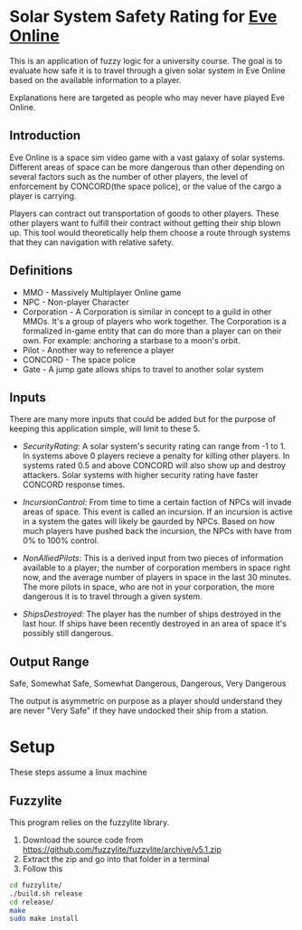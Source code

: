 # Solar System Safety Rating for [Eve Online](https://www.eveonline.com/)

This is an application of fuzzy logic for a university course. The goal is to evaluate how safe it
is to travel through a given solar system in Eve Online based on the available information to a
player.

Explanations here are targeted as people who may never have played Eve Online.

## Introduction

Eve Online is a space sim video game with a vast galaxy of solar systems. Different areas of space
can be more dangerous than other depending on several factors such as the number of other players,
the level of enforcement by CONCORD(the space police), or the value of the cargo a player is
carrying.

Players can contract out transportation of goods to other players. These other players want to
fulfill their contract without getting their ship blown up. This tool would theoretically help them
choose a route through systems that they can navigation with relative safety.

## Definitions

* MMO - Massively Multiplayer Online game
* NPC - Non-player Character
* Corporation - A Corporation is similar in concept to a guild in other MMOs. It's a group of
  players who work together. The Corporation is a formalized in-game entity that can do more than a
  player can on their own. For example: anchoring a starbase to a moon's orbit.
* Pilot - Another way to reference a player
* CONCORD - The space police
* Gate - A jump gate allows ships to travel to another solar system

## Inputs

There are many more inputs that could be added but for the purpose of keeping this application
simple, will limit to these 5.

* _SecurityRating_: A solar system's security rating can range from -1 to 1. In systems above 0
  players recieve a penalty for killing other players. In systems rated 0.5 and above CONCORD will
  also show up and destroy attackers. Solar systems with higher security rating have faster CONCORD
  response times.

* _IncursionControl_: From time to time a certain faction of NPCs will invade areas of space. This
  event is called an incursion. If an incursion is active in a system the gates will likely be
  gaurded by NPCs. Based on how much players have pushed back the incursion, the NPCs with have from
  0% to 100% control.

* _NonAlliedPilots_: This is a derived input from two pieces of information available to a player;
  the number of corporation members in space right now, and the average number of players in space
  in the last 30 minutes. The more pilots in space, who are not in your corporation, the more
  dangerous it is to travel through a given system.

* _ShipsDestroyed_: The player has the number of ships destroyed in the last hour. If ships have
  been recently destroyed in an area of space it's possibly still dangerous.

## Output Range

Safe, Somewhat Safe, Somewhat Dangerous, Dangerous, Very Dangerous

The output is asymmetric on purpose as a player should understand they are never "Very Safe" if they
have undocked their ship from a station.

# Setup

These steps assume a linux machine

## Fuzzylite

This program relies on the fuzzylite library.

1. Download the source code from https://github.com/fuzzylite/fuzzylite/archive/v5.1.zip
2. Extract the zip and go into that folder in a terminal
3. Follow this
  ```sh
  cd fuzzylite/
  ./build.sh release
  cd release/
  make
  sudo make install
  ```


